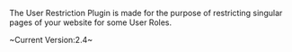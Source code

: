 The User Restriction Plugin is made for the purpose of restricting
singular pages of your website for some User Roles.

~Current Version:2.4~